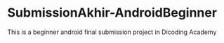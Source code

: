 # SubmissionAkhir-AndroidBeginner
This is a beginner android final submission project in Dicoding Academy
